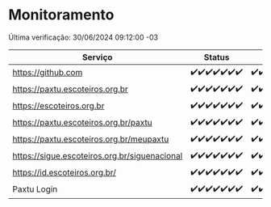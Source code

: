 # Monitoramento

Última verificação: 30/06/2024 09:12:00 -03

|Serviço|Status|Últimas 24h|
|---|---|---|
|https://github.com|<span title="2024-06-23: OK=24">✔️</span><span title="2024-06-24: OK=24">✔️</span><span title="2024-06-25: OK=24">✔️</span><span title="2024-06-26: OK=24">✔️</span><span title="2024-06-27: OK=24">✔️</span><span title="2024-06-28: OK=24">✔️</span><span title="2024-06-29: OK=12">✔️</span>|<span title="29/06/2024 09:12:00 -03 : 200">✔️</span><span title="29/06/2024 10:07:00 -03 : 200">✔️</span><span title="29/06/2024 11:04:00 -03 : 200">✔️</span><span title="29/06/2024 12:06:00 -03 : 200">✔️</span><span title="29/06/2024 13:07:00 -03 : 200">✔️</span><span title="29/06/2024 14:05:00 -03 : 200">✔️</span><span title="29/06/2024 15:08:00 -03 : 200">✔️</span><span title="29/06/2024 16:03:00 -03 : 200">✔️</span><span title="29/06/2024 17:06:00 -03 : 200">✔️</span><span title="29/06/2024 18:06:00 -03 : 200">✔️</span><span title="29/06/2024 19:07:00 -03 : 200">✔️</span><span title="29/06/2024 20:06:00 -03 : 200">✔️</span><span title="29/06/2024 21:37:00 -03 : 200">✔️</span><span title="29/06/2024 23:00:00 -03 : 200">✔️</span><span title="29/06/2024 23:35:00 -03 : 200">✔️</span><span title="30/06/2024 00:07:00 -03 : 200">✔️</span><span title="30/06/2024 01:08:00 -03 : 200">✔️</span><span title="30/06/2024 02:06:00 -03 : 200">✔️</span><span title="30/06/2024 03:09:00 -03 : 200">✔️</span><span title="30/06/2024 04:06:00 -03 : 200">✔️</span><span title="30/06/2024 05:08:00 -03 : 200">✔️</span><span title="30/06/2024 06:07:00 -03 : 200">✔️</span><span title="30/06/2024 07:06:00 -03 : 200">✔️</span><span title="30/06/2024 08:04:00 -03 : 200">✔️</span><span title="30/06/2024 09:12:00 -03 : 200">✔️</span>|
|https://paxtu.escoteiros.org.br|<span title="2024-06-23: OK=24">✔️</span><span title="2024-06-24: OK=24">✔️</span><span title="2024-06-25: OK=24">✔️</span><span title="2024-06-26: OK=24">✔️</span><span title="2024-06-27: OK=24">✔️</span><span title="2024-06-28: OK=24">✔️</span><span title="2024-06-29: OK=12">✔️</span>|<span title="29/06/2024 09:12:00 -03 : 200">✔️</span><span title="29/06/2024 10:07:00 -03 : 200">✔️</span><span title="29/06/2024 11:04:00 -03 : 200">✔️</span><span title="29/06/2024 12:06:00 -03 : 200">✔️</span><span title="29/06/2024 13:07:00 -03 : 200">✔️</span><span title="29/06/2024 14:05:00 -03 : 200">✔️</span><span title="29/06/2024 15:08:00 -03 : 200">✔️</span><span title="29/06/2024 16:03:00 -03 : 200">✔️</span><span title="29/06/2024 17:06:00 -03 : 200">✔️</span><span title="29/06/2024 18:06:00 -03 : 200">✔️</span><span title="29/06/2024 19:07:00 -03 : 200">✔️</span><span title="29/06/2024 20:06:00 -03 : 200">✔️</span><span title="29/06/2024 21:37:00 -03 : 200">✔️</span><span title="29/06/2024 23:00:00 -03 : 200">✔️</span><span title="29/06/2024 23:35:00 -03 : 200">✔️</span><span title="30/06/2024 00:07:00 -03 : 200">✔️</span><span title="30/06/2024 01:08:00 -03 : 200">✔️</span><span title="30/06/2024 02:06:00 -03 : 200">✔️</span><span title="30/06/2024 03:09:00 -03 : 200">✔️</span><span title="30/06/2024 04:06:00 -03 : 200">✔️</span><span title="30/06/2024 05:08:00 -03 : 200">✔️</span><span title="30/06/2024 06:07:00 -03 : 200">✔️</span><span title="30/06/2024 07:06:00 -03 : 200">✔️</span><span title="30/06/2024 08:04:00 -03 : 200">✔️</span><span title="30/06/2024 09:12:00 -03 : 200">✔️</span>|
|https://escoteiros.org.br|<span title="2024-06-23: OK=24">✔️</span><span title="2024-06-24: OK=24">✔️</span><span title="2024-06-25: OK=24">✔️</span><span title="2024-06-26: OK=24">✔️</span><span title="2024-06-27: OK=24">✔️</span><span title="2024-06-28: OK=24">✔️</span><span title="2024-06-29: OK=12">✔️</span>|<span title="29/06/2024 09:12:00 -03 : 200">✔️</span><span title="29/06/2024 10:07:00 -03 : 200">✔️</span><span title="29/06/2024 11:04:00 -03 : 200">✔️</span><span title="29/06/2024 12:06:00 -03 : 200">✔️</span><span title="29/06/2024 13:07:00 -03 : 200">✔️</span><span title="29/06/2024 14:05:00 -03 : 200">✔️</span><span title="29/06/2024 15:08:00 -03 : 200">✔️</span><span title="29/06/2024 16:03:00 -03 : 200">✔️</span><span title="29/06/2024 17:06:00 -03 : 200">✔️</span><span title="29/06/2024 18:06:00 -03 : 200">✔️</span><span title="29/06/2024 19:07:00 -03 : 200">✔️</span><span title="29/06/2024 20:06:00 -03 : 200">✔️</span><span title="29/06/2024 21:37:00 -03 : 200">✔️</span><span title="29/06/2024 23:00:00 -03 : 200">✔️</span><span title="29/06/2024 23:35:00 -03 : 200">✔️</span><span title="30/06/2024 00:07:00 -03 : 200">✔️</span><span title="30/06/2024 01:08:00 -03 : 200">✔️</span><span title="30/06/2024 02:06:00 -03 : 200">✔️</span><span title="30/06/2024 03:09:00 -03 : 200">✔️</span><span title="30/06/2024 04:06:00 -03 : 200">✔️</span><span title="30/06/2024 05:08:00 -03 : 200">✔️</span><span title="30/06/2024 06:07:00 -03 : 200">✔️</span><span title="30/06/2024 07:06:00 -03 : 200">✔️</span><span title="30/06/2024 08:04:00 -03 : 200">✔️</span><span title="30/06/2024 09:12:00 -03 : 200">✔️</span>|
|https://paxtu.escoteiros.org.br/paxtu|<span title="2024-06-23: OK=24">✔️</span><span title="2024-06-24: OK=24">✔️</span><span title="2024-06-25: OK=24">✔️</span><span title="2024-06-26: OK=24">✔️</span><span title="2024-06-27: OK=24">✔️</span><span title="2024-06-28: OK=24">✔️</span><span title="2024-06-29: OK=12">✔️</span>|<span title="29/06/2024 09:12:00 -03 : 200">✔️</span><span title="29/06/2024 10:07:00 -03 : 200">✔️</span><span title="29/06/2024 11:04:00 -03 : 200">✔️</span><span title="29/06/2024 12:06:00 -03 : 200">✔️</span><span title="29/06/2024 13:07:00 -03 : 200">✔️</span><span title="29/06/2024 14:05:00 -03 : 200">✔️</span><span title="29/06/2024 15:08:00 -03 : 200">✔️</span><span title="29/06/2024 16:03:00 -03 : 200">✔️</span><span title="29/06/2024 17:06:00 -03 : 200">✔️</span><span title="29/06/2024 18:06:00 -03 : 200">✔️</span><span title="29/06/2024 19:07:00 -03 : 200">✔️</span><span title="29/06/2024 20:06:00 -03 : 200">✔️</span><span title="29/06/2024 21:37:00 -03 : 200">✔️</span><span title="29/06/2024 23:00:00 -03 : 200">✔️</span><span title="29/06/2024 23:35:00 -03 : 200">✔️</span><span title="30/06/2024 00:07:00 -03 : 200">✔️</span><span title="30/06/2024 01:08:00 -03 : 200">✔️</span><span title="30/06/2024 02:06:00 -03 : 200">✔️</span><span title="30/06/2024 03:09:00 -03 : 200">✔️</span><span title="30/06/2024 04:06:00 -03 : 200">✔️</span><span title="30/06/2024 05:08:00 -03 : 200">✔️</span><span title="30/06/2024 06:07:00 -03 : 200">✔️</span><span title="30/06/2024 07:06:00 -03 : 200">✔️</span><span title="30/06/2024 08:04:00 -03 : 200">✔️</span><span title="30/06/2024 09:12:00 -03 : 200">✔️</span>|
|https://paxtu.escoteiros.org.br/meupaxtu|<span title="2024-06-23: OK=24">✔️</span><span title="2024-06-24: OK=24">✔️</span><span title="2024-06-25: OK=24">✔️</span><span title="2024-06-26: OK=24">✔️</span><span title="2024-06-27: OK=24">✔️</span><span title="2024-06-28: OK=24">✔️</span><span title="2024-06-29: OK=12">✔️</span>|<span title="29/06/2024 09:12:00 -03 : 200">✔️</span><span title="29/06/2024 10:07:00 -03 : 200">✔️</span><span title="29/06/2024 11:04:00 -03 : 200">✔️</span><span title="29/06/2024 12:06:00 -03 : 200">✔️</span><span title="29/06/2024 13:07:00 -03 : 200">✔️</span><span title="29/06/2024 14:05:00 -03 : 200">✔️</span><span title="29/06/2024 15:08:00 -03 : 200">✔️</span><span title="29/06/2024 16:03:00 -03 : 200">✔️</span><span title="29/06/2024 17:06:00 -03 : 200">✔️</span><span title="29/06/2024 18:06:00 -03 : 200">✔️</span><span title="29/06/2024 19:07:00 -03 : 200">✔️</span><span title="29/06/2024 20:06:00 -03 : 200">✔️</span><span title="29/06/2024 21:37:00 -03 : 200">✔️</span><span title="29/06/2024 23:00:00 -03 : 200">✔️</span><span title="29/06/2024 23:35:00 -03 : 200">✔️</span><span title="30/06/2024 00:07:00 -03 : 200">✔️</span><span title="30/06/2024 01:08:00 -03 : 200">✔️</span><span title="30/06/2024 02:06:00 -03 : 200">✔️</span><span title="30/06/2024 03:09:00 -03 : 200">✔️</span><span title="30/06/2024 04:06:00 -03 : 200">✔️</span><span title="30/06/2024 05:08:00 -03 : 200">✔️</span><span title="30/06/2024 06:07:00 -03 : 200">✔️</span><span title="30/06/2024 07:06:00 -03 : 200">✔️</span><span title="30/06/2024 08:04:00 -03 : 200">✔️</span><span title="30/06/2024 09:12:00 -03 : 200">✔️</span>|
|https://sigue.escoteiros.org.br/siguenacional|<span title="2024-06-23: OK=24">✔️</span><span title="2024-06-24: OK=24">✔️</span><span title="2024-06-25: OK=24">✔️</span><span title="2024-06-26: OK=24">✔️</span><span title="2024-06-27: OK=24">✔️</span><span title="2024-06-28: OK=24">✔️</span><span title="2024-06-29: OK=12">✔️</span>|<span title="29/06/2024 09:12:00 -03 : 200">✔️</span><span title="29/06/2024 10:07:00 -03 : 200">✔️</span><span title="29/06/2024 11:04:00 -03 : 200">✔️</span><span title="29/06/2024 12:06:00 -03 : 200">✔️</span><span title="29/06/2024 13:07:00 -03 : 200">✔️</span><span title="29/06/2024 14:05:00 -03 : 200">✔️</span><span title="29/06/2024 15:08:00 -03 : 200">✔️</span><span title="29/06/2024 16:03:00 -03 : 200">✔️</span><span title="29/06/2024 17:06:00 -03 : 200">✔️</span><span title="29/06/2024 18:06:00 -03 : 200">✔️</span><span title="29/06/2024 19:07:00 -03 : 200">✔️</span><span title="29/06/2024 20:06:00 -03 : 200">✔️</span><span title="29/06/2024 21:37:00 -03 : 200">✔️</span><span title="29/06/2024 23:00:00 -03 : 200">✔️</span><span title="29/06/2024 23:35:00 -03 : 200">✔️</span><span title="30/06/2024 00:07:00 -03 : 200">✔️</span><span title="30/06/2024 01:08:00 -03 : 200">✔️</span><span title="30/06/2024 02:06:00 -03 : 200">✔️</span><span title="30/06/2024 03:09:00 -03 : 200">✔️</span><span title="30/06/2024 04:06:00 -03 : 200">✔️</span><span title="30/06/2024 05:08:00 -03 : 200">✔️</span><span title="30/06/2024 06:07:00 -03 : 200">✔️</span><span title="30/06/2024 07:06:00 -03 : 200">✔️</span><span title="30/06/2024 08:04:00 -03 : 200">✔️</span><span title="30/06/2024 09:12:00 -03 : 200">✔️</span>|
|https://id.escoteiros.org.br/|<span title="2024-06-23: OK=24">✔️</span><span title="2024-06-24: OK=24">✔️</span><span title="2024-06-25: OK=24">✔️</span><span title="2024-06-26: OK=24">✔️</span><span title="2024-06-27: OK=24">✔️</span><span title="2024-06-28: OK=24">✔️</span><span title="2024-06-29: OK=12">✔️</span>|<span title="29/06/2024 09:12:00 -03 : 200">✔️</span><span title="29/06/2024 10:07:00 -03 : 200">✔️</span><span title="29/06/2024 11:04:00 -03 : 200">✔️</span><span title="29/06/2024 12:06:00 -03 : 200">✔️</span><span title="29/06/2024 13:07:00 -03 : 200">✔️</span><span title="29/06/2024 14:05:00 -03 : 200">✔️</span><span title="29/06/2024 15:08:00 -03 : 200">✔️</span><span title="29/06/2024 16:03:00 -03 : 200">✔️</span><span title="29/06/2024 17:06:00 -03 : 200">✔️</span><span title="29/06/2024 18:06:00 -03 : 200">✔️</span><span title="29/06/2024 19:07:00 -03 : 200">✔️</span><span title="29/06/2024 20:06:00 -03 : 200">✔️</span><span title="29/06/2024 21:37:00 -03 : 200">✔️</span><span title="29/06/2024 23:00:00 -03 : 200">✔️</span><span title="29/06/2024 23:35:00 -03 : 200">✔️</span><span title="30/06/2024 00:07:00 -03 : 200">✔️</span><span title="30/06/2024 01:08:00 -03 : 200">✔️</span><span title="30/06/2024 02:06:00 -03 : 200">✔️</span><span title="30/06/2024 03:09:00 -03 : 200">✔️</span><span title="30/06/2024 04:06:00 -03 : 200">✔️</span><span title="30/06/2024 05:08:00 -03 : 200">✔️</span><span title="30/06/2024 06:07:00 -03 : 200">✔️</span><span title="30/06/2024 07:06:00 -03 : 200">✔️</span><span title="30/06/2024 08:04:00 -03 : 200">✔️</span><span title="30/06/2024 09:12:00 -03 : 200">✔️</span>|
|Paxtu Login|<span title="2024-06-23: OK=24">✔️</span><span title="2024-06-24: OK=24">✔️</span><span title="2024-06-25: OK=24">✔️</span><span title="2024-06-26: OK=24">✔️</span><span title="2024-06-27: OK=24">✔️</span><span title="2024-06-28: OK=24">✔️</span><span title="2024-06-29: OK=12">✔️</span>|<span title="29/06/2024 09:12:00 -03 : 200">✔️</span><span title="29/06/2024 10:07:00 -03 : 200">✔️</span><span title="29/06/2024 11:04:00 -03 : 200">✔️</span><span title="29/06/2024 12:06:00 -03 : 200">✔️</span><span title="29/06/2024 13:07:00 -03 : 200">✔️</span><span title="29/06/2024 14:05:00 -03 : 200">✔️</span><span title="29/06/2024 15:08:00 -03 : 200">✔️</span><span title="29/06/2024 16:03:00 -03 : 200">✔️</span><span title="29/06/2024 17:06:00 -03 : 200">✔️</span><span title="29/06/2024 18:06:00 -03 : 200">✔️</span><span title="29/06/2024 19:07:00 -03 : 200">✔️</span><span title="29/06/2024 20:06:00 -03 : 200">✔️</span><span title="29/06/2024 21:37:00 -03 : 200">✔️</span><span title="29/06/2024 23:00:00 -03 : 200">✔️</span><span title="29/06/2024 23:35:00 -03 : 200">✔️</span><span title="30/06/2024 00:07:00 -03 : 200">✔️</span><span title="30/06/2024 01:08:00 -03 : 200">✔️</span><span title="30/06/2024 02:06:00 -03 : 200">✔️</span><span title="30/06/2024 03:09:00 -03 : 200">✔️</span><span title="30/06/2024 04:06:00 -03 : 200">✔️</span><span title="30/06/2024 05:08:00 -03 : 200">✔️</span><span title="30/06/2024 06:07:00 -03 : 200">✔️</span><span title="30/06/2024 07:06:00 -03 : 200">✔️</span><span title="30/06/2024 08:04:00 -03 : 200">✔️</span><span title="30/06/2024 09:12:00 -03 : 200">✔️</span>|
